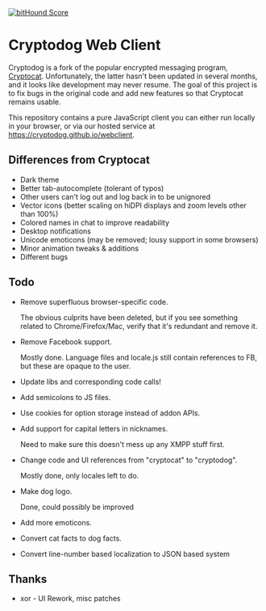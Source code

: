 [![bitHound Score](https://www.bithound.io/github/Cryptodog/cryptodog-webclient/badges/score.svg)](https://www.bithound.io/github/Cryptodog/cryptodog-webclient)

# Cryptodog Web Client

Cryptodog is a fork of the popular encrypted messaging program, [Cryptocat](https://github.com/cryptocat/cryptocat). Unfortunately, the latter hasn't been updated in several months, and it looks like development may never resume. The goal of this project is to fix bugs in the original code and add new features so that Cryptocat remains usable.

This repository contains a pure JavaScript client you can either run locally in your browser, or via our hosted service at https://cryptodog.github.io/webclient.

## Differences from Cryptocat
* Dark theme
* Better tab-autocomplete (tolerant of typos)
* Other users can't log out and log back in to be unignored
* Vector icons (better scaling on hiDPI displays and zoom levels other than 100%)
* Colored names in chat to improve readability
* Desktop notifications
* Unicode emoticons (may be removed; lousy support in some browsers)
* Minor animation tweaks & additions
* Different bugs

## Todo

* Remove superfluous browser-specific code.

    The obvious culprits have been deleted, but if you see something related to Chrome/Firefox/Mac, verify that it's redundant and remove it.

* Remove Facebook support.

    Mostly done. Language files and locale.js still contain references to FB, but these are opaque to the user.

* Update libs and corresponding code calls!

* Add semicolons to JS files.

* Use cookies for option storage instead of addon APIs.

* Add support for capital letters in nicknames.

    Need to make sure this doesn't mess up any XMPP stuff first.

* Change code and UI references from "cryptocat" to "cryptodog".

    Mostly done, only locales left to do.

* Make dog logo.

    Done, could possibly be improved

* Add more emoticons.

* Convert cat facts to dog facts.

* Convert line-number based localization to JSON based system

## Thanks
* xor - UI Rework, misc patches
